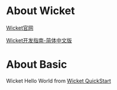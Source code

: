 # About Wicket

[Wicket官网](http://wicket.apache.org/ "http://wicket.apache.org/")

[Wicket开发指南-简体中文版](http://www.doc88.com/p-797379106636.html "http://www.doc88.com/p-797379106636.html")


# About Basic
Wicket Hello World from [Wicket QuickStart](http://wicket.apache.org/start/quickstart.html "http://wicket.apache.org/start/quickstart.html")


